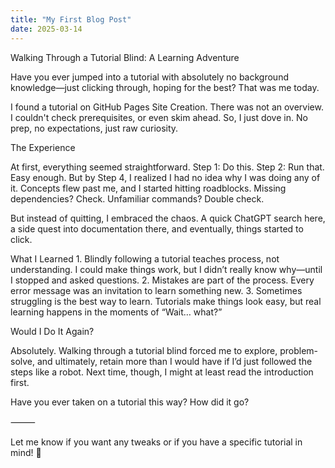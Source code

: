 ```yaml
---
title: "My First Blog Post"
date: 2025-03-14
---
```


Walking Through a Tutorial Blind: A Learning Adventure

Have you ever jumped into a tutorial with absolutely no background knowledge—just clicking through, hoping for the best? That was me today.

I found a tutorial on GitHub Pages Site Creation.  There was not an overview.  I couldn't check prerequisites, or even skim ahead. So, I just dove in. No prep, no expectations, just raw curiosity.

The Experience

At first, everything seemed straightforward. Step 1: Do this. Step 2: Run that. Easy enough. But by Step 4, I realized I had no idea why I was doing any of it. Concepts flew past me, and I started hitting roadblocks. Missing dependencies? Check. Unfamiliar commands? Double check.

But instead of quitting, I embraced the chaos. A quick ChatGPT search here, a side quest into documentation there, and eventually, things started to click.

What I Learned
	1.	Blindly following a tutorial teaches process, not understanding. I could make things work, but I didn’t really know why—until I stopped and asked questions.
	2.	Mistakes are part of the process. Every error message was an invitation to learn something new.
	3.	Sometimes struggling is the best way to learn. Tutorials make things look easy, but real learning happens in the moments of “Wait… what?”

Would I Do It Again?

Absolutely. Walking through a tutorial blind forced me to explore, problem-solve, and ultimately, retain more than I would have if I’d just followed the steps like a robot. Next time, though, I might at least read the introduction first.

Have you ever taken on a tutorial this way? How did it go?

⸻

Let me know if you want any tweaks or if you have a specific tutorial in mind! 🚀
